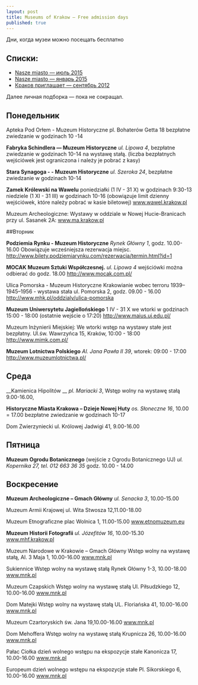 ```yaml
---
layout: post
title: Museums of Krakow — Free admission days
published: true
---
```


Дни, когда музеи можно посещать бесплатно

## Списки:
* [Nasze miasto — июль 2015](http://krakow.naszemiasto.pl/artykul/darmowe-zwiedzanie-muzeow-w-krakowie-godziny-otwarcia,3434077,art,t,id,tm.html)
* [Nasze miasto — январь 2015](http://krakow.naszemiasto.pl/artykul/bezplatne-dni-muzeow-w-krakowie,3145219,art,t,id,tm.html)
* [Краков приглашает — сентябрь 2012](http://krakow.zaprasza.eu/artykuly/Article.php?article_id=84)

Далее личная подборка — пока не сокращал.


## Понедельник

Apteka Pod Orłem - Muzeum Historyczne 
pl. Bohaterów Getta 18 
bezpłatne zwiedzanie w godzinach 10 -14 

__Fabryka Schindlera — Muzeum Historyczne__
_ul. Lipowa 4_, bezpłatne zwiedzanie w godzinach 10-14 na wystawę stałą. 
(liczba bezpłatnych wejściówek jest ograniczona i należy je pobrać z kasy) 

__Stara Synagoga - - Muzeum Historyczne__ 
_ul. Szeroka 24_, bezpłatne zwiedzanie w godzinach 10-14 

__Zamek Królewski na Wawelu__
poniedziałki (1 IV - 31 X) w godzinach 9:30-13 
niedziele (1 XI - 31 III) w godzinach 10-16 
(obowiązuje limit dzienny wejściówek, które należy pobrać w kasie biletowej) 
www.wawel.krakow.pl 

Muzeum Archeologiczne: 
Wystawy w oddziale w Nowej Hucie-Branicach przy ul. Sasanek 2A: 
www.ma.krakow.pl 


##Вторник

__Podziemia Rynku - Muzeum Historyczne__
_Rynek Główny 1_, godz. 10.00-16.00 
Obowiązuje wcześniejsza rezerwacja miejsc. 
http://www.bilety.podziemiarynku.com/rezerwacja/termin.html?id=1 

__MOCAK Muzeum Sztuki Współczesnej.__
_ul. Lipowa 4_ 
wejściówki można odbierać do godz. 18.00 
http://www.mocak.com.pl/ 

Ulica Pomorska - Muzeum Historyczne 
Krakowianie wobec terroru 1939–1945–1956 - wystawa stała 
ul. Pomorska 2, godz. 09.00 - 16.00 
http://www.mhk.pl/oddzialy/ulica-pomorska 

__Muzeum Uniwersytetu Jagiellońskiego__
1 IV - 31 X we wtorki w godzinach 15:00 - 18:00 (ostatnie wejście o 17:20) 
http://www.maius.uj.edu.pl/ 

Muzeum Inżynierii Miejskiej: 
We wtorki wstęp na wystawy stałe jest bezpłatny. 
Ul.św. Wawrzyńca 15, Kraków, 10:00 - 18:00 
http://www.mimk.com.pl/ 

__Muzeum Lotnictwa Polskiego__ 
_Al. Jana Pawła II 39_, wtorek: 09:00 - 17:00 
http://www.muzeumlotnictwa.pl/ 


## Среда
__Kamienica Hipolitów __
_pl. Mariacki 3_, Wstęp wolny na wystawę stałą 9.00-16.00, 

__Historyczne Miasta Krakowa – Dzieje Nowej Huty__ 
_os. Słoneczne 16_, 10.00 = 17.00 
bezpłatne zwiedzanie w godzinach 10-17 

Dom Zwierzyniecki 
ul. Królowej Jadwigi 41, 9.00-16.00 


## Пятница
__Muzeum Ogrodu Botanicznego__ (wejście z Ogrodu Botanicznego UJ)
_ul. Kopernika 27, tel. 012 663 36 35_
godz. 10.00 - 14.00


## Воскресение
__Muzeum Archeologiczne – Gmach Główny__ 
_ul. Senacka 3_, 10.00-15.00 

Muzeum Armii Krajowej 
ul. Wita Stwosza 12,11.00-18.00 

Muzeum Etnograficzne 
plac Wolnica 1, 11.00-15.00 
www.etnomuzeum.eu 

__Muzeum Historii Fotografii__ 
_ul. Józefitów 16_, 10.00-15.30 
www.mhf.krakow.pl 

Muzeum Narodowe w Krakowie – Gmach Główny 
Wstęp wolny na wystawę stałą, 
Al. 3 Maja 1, 10.00-16.00 
www.mnk.pl 

Sukiennice 
Wstęp wolny na wystawę stałą 
Rynek Główny 1-3, 10.00-18.00 
www.mnk.pl 

Muzeum Czapskich 
Wstęp wolny na wystawę stałą 
Ul. Piłsudzkiego 12, 10.00-16.00 
www.mnk.pl 

Dom Matejki 
Wstęp wolny na wystawę stałą 
UL. Floriańska 41, 10.00-16.00 
www.mnk.pl 

Muzeum Czartoryskich 
św. Jana 19,10.00-16.00 
www.mnk.pl 

Dom Mehoffera 
Wstęp wolny na wystawę stałą 
Krupnicza 26, 10.00-16.00 
www.mnk.pl 

Pałac Ciołka 
dzień wolnego wstępu na ekspozycje stałe 
Kanonicza 17, 10.00-16.00 
www.mnk.pl 

Europeum 
dzień wolnego wstępu na ekspozycje stałe 
Pl. Sikorskiego 6, 10.00-16.00 
www.mnk.pl
